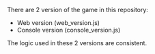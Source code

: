 There are 2 version of the game in this repository:

  - Web version (web_version.js)
  - Console version (console_version.js)

The logic used in these 2 versions are consistent.

